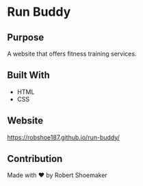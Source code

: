 # Run Buddy

## Purpose
A website that offers fitness training services.

## Built With
* HTML
* CSS

## Website
https://robshoe187.github.io/run-buddy/

## Contribution
Made with ❤️ by Robert Shoemaker